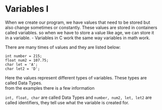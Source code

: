 
# Variables I

<p>
  When we create our program, we have values that need to be stored but also change sometimes or constantly.
  These values are stored in containers called variables. so when we have to store a value like age, we can
  store it in a variable.
  - Variables in C work the same way variables in math work.
</p>

<p>There are many times of values and they are listed below:</p>

```
int number = 215;
float num2 = 107.75;
char let = 'A';
char let2 = 'D';
```

Here the values represent different types of variables. These types are called Data Types.<br>
from the examples there is a few information<br>

`int, float, char` are called Data Types and `number, num2, let, let2` are called identifiers, they tell use what the variable is created for.
